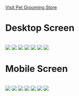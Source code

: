 [Visit Pet Grooming Store](https://petgroomingstore.netlify.app/)
<br>

# Desktop Screen
<br>
<img src="assets/01.png">
<img src="assets/02.png">
<img src="assets/03.png">
<img src="assets/04.png">
<img src="assets/05.png">
<img src="assets/06.png">
<img src="assets/07.png">
<br>

# Mobile Screen
<br>
<img src="assets/08.png">
<img src="assets/09.png">
<img src="assets/10.png">
<img src="assets/11.png">
<img src="assets/12.png">
<img src="assets/13.png">
<img src="assets/14.png">

